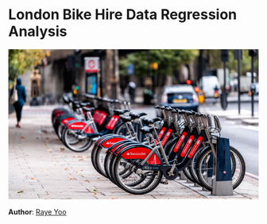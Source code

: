 # London Bike Hire Data Regression Analysis

![tfl](/santander-cycle-hire.jpg)

**Author**: [Raye Yoo](mailto:y100265@gmail.com)